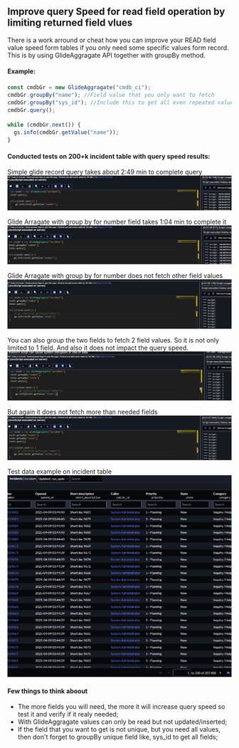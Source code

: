 ## Improve query Speed for read field operation by limiting returned field vlues

There is a work arround or cheat how you can improve your READ field value speed form tables if you only need some specific values form record.
This is by using GlideAggragate API together with groupBy method.

#### Example:

```javascript
const cmdbGr = new GlideAggragate("cmdb_ci");
cmdbGr.groupBy("name"); //Field value that you only want to fetch
cmdbGr.groupBy("sys_id"); //Include this to get all even repeated values
cmdbGr.query();

while (cmdbGr.next()) {
  gs.info(cmdbGr.getValue("name"));
}
```

#### Conducted tests on 200+k incident table with query speed results:

Simple glide record query takes about 2:49 min to complete query
![Example for simple glide query](./assets/glide%20R.PNG)

Glide Arragate with group by for number field takes 1:04 min to complete it
![Example for aggragate glide query](./assets//Glide%20A.PNG)

Glide Arragate with group by for number does not fetch other field values
![Example for aggragate glide query](./assets/Glide%20A%20only%201%20field.PNG)

You can also group the two fields to fetch 2 field values. So it is not only limited to 1 field. And also it does not impact the query speed.
![Example for aggragate glide query](./assets/Glide%20A%202%20fields.PNG)

But again it does not fetch more than needed fields
![Example for aggragate glide query](./assets/Glide%20A%202%20fields%20no%20more.PNG)

Test data example on incident table
![Example for tets data](./assets/incident%20list.PNG)

#### Few things to think aboout

<ul>
  <li>The more fields you will need, the more it will increase query speed so test it and verify if it realy needed;</li>
  <li>With GlideAggragate values can only be read but not updated/inserted;</li>
  <li>If the field that you want to get is not unique, but you need all values, then don't forget to groupBy unique field like, sys_id to get all fields;</li>
</ul>
